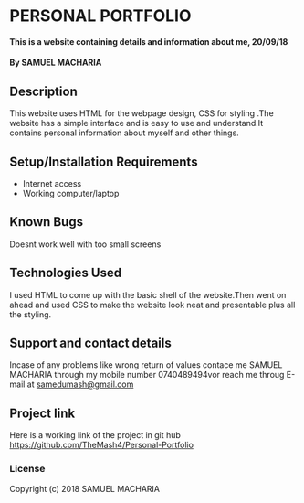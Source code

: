 # PERSONAL PORTFOLIO
#### This is a website containing details and information about me, 20/09/18
#### By SAMUEL MACHARIA
## Description
This website uses HTML for the webpage design, CSS for styling .The website has a simple interface and is easy to use and understand.It contains personal information about myself and other things.
## Setup/Installation Requirements
* Internet access
* Working computer/laptop
## Known Bugs
Doesnt work well with too small screens
## Technologies Used
I used HTML to come up with the basic shell of the website.Then went on ahead and used CSS to make the website look neat and presentable plus all the styling.
## Support and contact details
Incase of any problems like wrong return of values contace me SAMUEL MACHARIA through my mobile number 0740489494vor reach me throug E-mail at samedumash@gmail.com
## Project link
Here is a working link of the project in git hub 
https://github.com/TheMash4/Personal-Portfolio
### License
Copyright (c) 2018 SAMUEL MACHARIA
